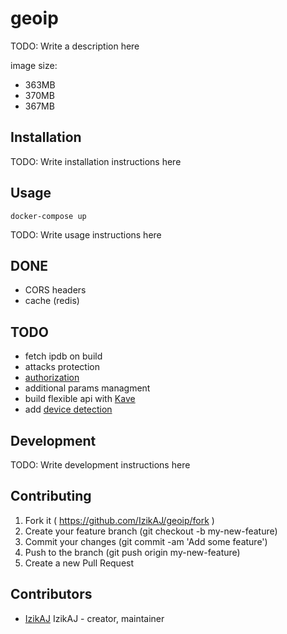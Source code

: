 # geoip

TODO: Write a description here

image size:
- 363MB
- 370MB
- 367MB

## Installation

TODO: Write installation instructions here

## Usage

```
docker-compose up
```

TODO: Write usage instructions here

## DONE
- CORS headers
- cache (redis)

## TODO
- fetch ipdb on build
- attacks protection
- [authorization](https://github.com/akwiatkowski/kemal-auth-token)
- additional params managment
- build flexible api with [Kave](https://github.com/jwoertink/kave)
- add [device detection](https://github.com/creadone/device_detector)

## Development

TODO: Write development instructions here

## Contributing

1. Fork it ( https://github.com/IzikAJ/geoip/fork )
2. Create your feature branch (git checkout -b my-new-feature)
3. Commit your changes (git commit -am 'Add some feature')
4. Push to the branch (git push origin my-new-feature)
5. Create a new Pull Request

## Contributors

- [IzikAJ](https://github.com/IzikAJ) IzikAJ - creator, maintainer
